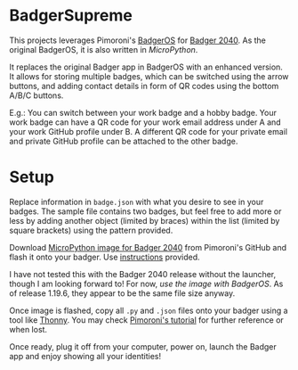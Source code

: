 # BadgerSupreme
This projects leverages Pimoroni's [BadgerOS](https://github.com/pimoroni/pimoroni-pico/tree/main/micropython/examples/badger2040)
for [Badger 2040](https://shop.pimoroni.com/products/badger-2040). As the
original BadgerOS, it is also written in *MicroPython*.

It replaces the original Badger app in BadgerOS with an enhanced version.
It allows for storing multiple badges, which can be switched using the
arrow buttons, and adding contact details in form of QR codes using the
bottom A/B/C buttons.

E.g.: You can switch between your work badge and a hobby badge. Your work
badge can have a QR code for your work email address under A and your work
GitHub profile under B. A different QR code for your private email and
private GitHub profile can be attached to the other badge.

# Setup
Replace information in `badge.json` with what you desire to see in your
badges. The sample file contains two badges, but feel free to add more or
less by adding another object (limited by braces) within the list (limited
by square brackets) using the pattern provided.

Download [MicroPython image for Badger 2040](https://github.com/pimoroni/pimoroni-pico/releases)
from Pimoroni's GitHub and flash it onto your badger.
Use [instructions](https://learn.pimoroni.com/article/getting-started-with-badger-2040#installing-badger-flavoured-micropython) provided.

I have not tested this with the Badger 2040 release without the launcher,
though I am looking forward to! For now, *use the image with BadgerOS*.
As of release 1.19.6, they appear to be the same file size anyway.

Once image is flashed, copy all `.py` and `.json` files onto your badger
using a tool like [Thonny](https://thonny.org/). You may check
[Pimoroni's tutorial](https://learn.pimoroni.com/article/getting-started-with-badger-2040#programming-badger-with-thonny)
for further reference or when lost.

Once ready, plug it off from your computer, power on, launch the Badger app
and enjoy showing all your identities!
